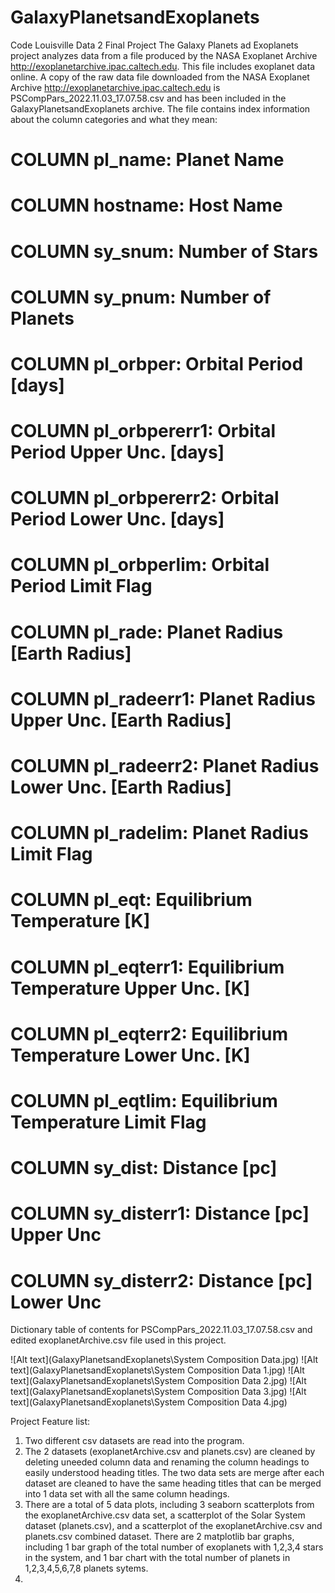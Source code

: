 # GalaxyPlanetsandExoplanets
 Code Louisville Data 2 Final Project
 The Galaxy Planets ad Exoplanets project analyzes data from a file produced by the NASA Exoplanet Archive  http://exoplanetarchive.ipac.caltech.edu. This file includes exoplanet data online. A copy of the raw data file downloaded from the NASA Exoplanet Archive  http://exoplanetarchive.ipac.caltech.edu is PSCompPars_2022.11.03_17.07.58.csv and has been included in the GalaxyPlanetsandExoplanets archive. The file contains index information about the column categories and what they mean:

# COLUMN pl_name:        Planet Name
# COLUMN hostname:       Host Name
# COLUMN sy_snum:        Number of Stars
# COLUMN sy_pnum:        Number of Planets
# COLUMN pl_orbper:      Orbital Period [days]
# COLUMN pl_orbpererr1:  Orbital Period Upper Unc. [days]
# COLUMN pl_orbpererr2:  Orbital Period Lower Unc. [days]
# COLUMN pl_orbperlim:   Orbital Period Limit Flag
# COLUMN pl_rade:        Planet Radius [Earth Radius]
# COLUMN pl_radeerr1:    Planet Radius Upper Unc. [Earth Radius]
# COLUMN pl_radeerr2:    Planet Radius Lower Unc. [Earth Radius]
# COLUMN pl_radelim:     Planet Radius Limit Flag
# COLUMN pl_eqt:         Equilibrium Temperature [K]
# COLUMN pl_eqterr1:     Equilibrium Temperature Upper Unc. [K]
# COLUMN pl_eqterr2:     Equilibrium Temperature Lower Unc. [K]
# COLUMN pl_eqtlim:      Equilibrium Temperature Limit Flag
# COLUMN sy_dist:        Distance [pc]
# COLUMN sy_disterr1:    Distance [pc] Upper Unc
# COLUMN sy_disterr2:    Distance [pc] Lower Unc

Dictionary table of contents for PSCompPars_2022.11.03_17.07.58.csv and edited exoplanetArchive.csv file used in this project.


![Alt text](GalaxyPlanetsandExoplanets\System Composition Data.jpg)
![Alt text](GalaxyPlanetsandExoplanets\System Composition Data 1.jpg)
![Alt text](GalaxyPlanetsandExoplanets\System Composition Data 2.jpg)
![Alt text](GalaxyPlanetsandExoplanets\System Composition Data 3.jpg)
![Alt text](GalaxyPlanetsandExoplanets\System Composition Data 4.jpg)

Project Feature list:
1. Two different csv datasets are read into the program.
2. The 2 datasets (exoplanetArchive.csv and planets.csv) are cleaned by deleting uneeded column data and renaming the column headings to easily understood heading titles. The two data sets are merge after each dataset are cleaned to have the same heading titles that can be 
merged into 1 data set with all the same column headings.
3. There are a total of 5 data plots, including 3 seaborn scatterplots from the exoplanetArchive.csv data set, a scatterplot of the Solar System dataset (planets.csv), and a scatterplot of the exoplanetArchive.csv and planets.csv combined dataset. There are 2 matplotlib bar graphs, including 1 bar graph of the total number of exoplanets with 1,2,3,4 stars in the system, and 1 bar chart with the total number of planets in 1,2,3,4,5,6,7,8 planets sytems.
4.